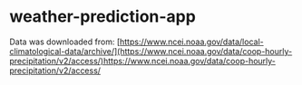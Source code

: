 # weather-prediction-app
Data was downloaded from: [https://www.ncei.noaa.gov/data/local-climatological-data/archive/](https://www.ncei.noaa.gov/data/coop-hourly-precipitation/v2/access/)https://www.ncei.noaa.gov/data/coop-hourly-precipitation/v2/access/
